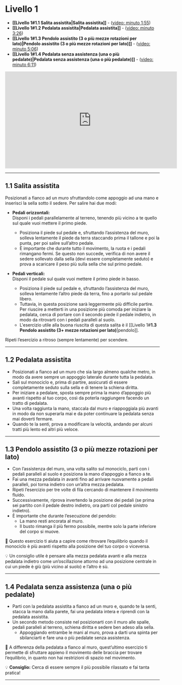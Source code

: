 # **Livello 1**

- **[[Livello 1#**1.1 Salita assistita**|Salita assistita]]** - ([video: minuto 1:55](https://www.youtube.com/watch?v=rWUoIv1ftXc&list=PL-cykddDwi53A0l5YuAIzl0sLa4y5eED_&index=1&t=115s)) 
- **[[Livello 1#**1.2 Pedalata assistita**|Pedalata assistita]]** - ([video: minuto 3:26](https://www.youtube.com/watch?v=rWUoIv1ftXc&list=PL-cykddDwi53A0l5YuAIzl0sLa4y5eED_&index=1&t=206s)) 
- **[[Livello 1#**1.3 Pendolo assistito (3 o più mezze rotazioni per lato)**|Pendolo assistito (3 o più mezze rotazioni per lato)]]** - ([video: minuto 5:06](https://www.youtube.com/watch?v=rWUoIv1ftXc&list=PL-cykddDwi53A0l5YuAIzl0sLa4y5eED_&index=1&t=306s))
- **[[Livello 1#**1.4 Pedalata senza assistenza (una o più pedalate)**|Pedalata senza assistenza (una o più pedalate)]]** - ([video: minuto 6:11](https://www.youtube.com/watch?v=rWUoIv1ftXc&list=PL-cykddDwi53A0l5YuAIzl0sLa4y5eED_&index=1&t=371s))

<iframe width="560" height="315" src="https://www.youtube.com/embed/rWUoIv1ftXc?si=EF29LKUimmg-NjGZ" title="YouTube video player" frameborder="0" allow="accelerometer; autoplay; clipboard-write; encrypted-media; gyroscope; picture-in-picture; web-share" referrerpolicy="strict-origin-when-cross-origin" allowfullscreen></iframe>

---

## **1.1 Salita assistita**

Posizionati a fianco ad un muro sfruttandolo come appoggio ad una mano e inserisci la sella sotto il sedere. Per salire hai due modi:

- **Pedali orizzontali:**  
    Disponi i pedali parallelamente al terreno, tenendo più vicino a te quello sul quale vuoi mettere il primo piede.
    
    - Posiziona il piede sul pedale e, sfruttando l’assistenza del muro, solleva lentamente il piede da terra staccando prima il tallone e poi la punta, per poi salire sull’altro pedale.
    - È importante che durante tutto il movimento, la ruota e i pedali rimangano fermi. Se questo non succede, verifica di non avere il sedere sollevato dalla sella (devi essere completamente seduto) e prova a scaricare il peso più sulla sella che sul primo pedale.
    
- **Pedali verticali:**  
    Disponi il pedale sul quale vuoi mettere il primo piede in basso.
    
    - Posiziona il piede sul pedale e, sfruttando l’assistenza del muro, solleva lentamente l’altro piede da terra, fino a portarlo sul pedale libero.
    - Tuttavia, in questa posizione sarà leggermente più difficile partire. Per riuscire a metterti in una posizione più comoda per iniziare la pedalata, cerca di portare con il secondo piede il pedale indietro, in modo da ritrovarti con i pedali paralleli al suolo. 
    - L'esercizio utile alla buona riuscita di questa salita è il [[Livello 1#**1.3 Pendolo assistito (3+ mezze rotazioni per lato)**|pendolo]].

Ripeti l’esercizio a ritroso (sempre lentamente) per scendere.

---

## **1.2 Pedalata assistita**

- Posizionati a fianco ad un muro che sia largo almeno qualche metro, in modo da avere sempre un appoggio laterale durante tutta la pedalata.
- Sali sul monociclo e, prima di partire, assicurati di essere completamente seduto sulla sella e di tenere la schiena diritta.
- Per iniziare a pedalare, sposta sempre prima la mano d’appoggio più avanti rispetto al tuo corpo, così da poterla raggiungere facendo un tratto di pedalata.
- Una volta raggiunta la mano, staccala dal muro e riappoggiala più avanti in modo da non superarla mai e da poter continuare la pedalata senza mai doverti fermare.
- Quando te la senti, prova a modificare la velocità, andando per alcuni tratti più lento ed altri più veloce.

---

## **1.3 Pendolo assistito (3 o più mezze rotazioni per lato)**

- Con l’assistenza del muro, una volta salito sul monociclo, parti con i pedali paralleli al suolo e posiziona la mano d’appoggio a fianco a te.
- Fai una mezza pedalata in avanti fino ad arrivare nuovamente a pedali paralleli, poi torna indietro con un’altra mezza pedalata.
- Ripeti l’esercizio per tre volte di fila cercando di mantenere il movimento fluido.
- Successivamente, riprova invertendo la posizione dei pedali (se prima sei partito con il pedale destro indietro, ora parti col pedale sinistro indietro).
- È importante che durante l’esecuzione del pendolo:
    - La mano resti ancorata al muro.
    - Il busto rimanga il più fermo possibile, mentre solo la parte inferiore del corpo si muove.

🔹 Questo esercizio ti aiuta a capire come ritrovare l’equilibrio quando il monociclo è più avanti rispetto alla posizione del tuo corpo o viceversa.

💡 Un consiglio utile è pensare alla mezza pedalata avanti e alla mezza pedalata indietro come un’oscillazione attorno ad una posizione centrale in cui un piede è giù (più vicino al suolo) e l’altro è sù.

---

## **1.4 Pedalata senza assistenza (una o più pedalate)**

- Parti con la pedalata assistita a fianco ad un muro e, quando te la senti, stacca la mano dalla parete, fai una pedalata intera e riprendi con la pedalata assistita.
- Un secondo metodo consiste nel posizionarti con il muro alle spalle, pedali paralleli al terreno, schiena diritta e sedere ben adeso alla sella.
    - Appoggiando entrambe le mani al muro, prova a darti una spinta per sbilanciarti e fare una o più pedalate senza assistenza.

📌 A differenza della pedalata a fianco al muro, quest’ultimo esercizio ti permette di sfruttare appieno il movimento delle braccia per trovare l’equilibrio, in quanto non hai restrizioni di spazio nel movimento.

💡 **Consiglio:** Cerca di essere sempre il più possibile rilassato e fai tanta pratica!

---
